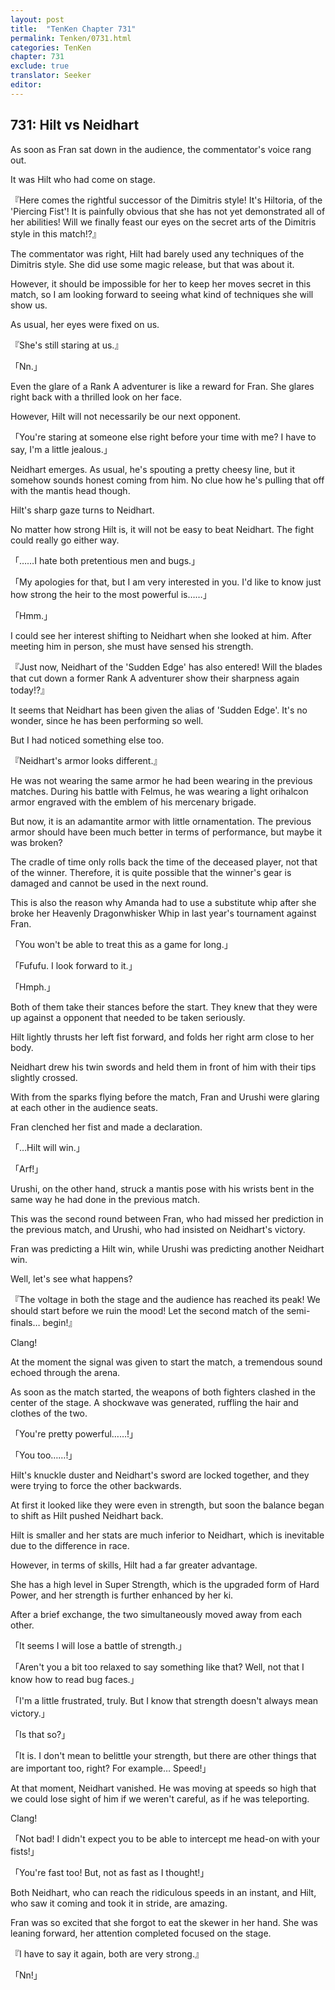 ```yaml
---
layout: post
title:  "TenKen Chapter 731"
permalink: Tenken/0731.html
categories: TenKen
chapter: 731
exclude: true
translator: Seeker
editor: 
---
```

<h2 id="ch731">731: Hilt vs Neidhart</h2>

<p>As soon as Fran sat down in the audience, the commentator's voice rang out.</p>

<p>It was Hilt who had come on stage.</p>

<p>『Here comes the rightful successor of the Dimitris style! It's Hiltoria, of the 'Piercing Fist'! It is painfully obvious that she has not yet demonstrated all of her abilities! Will we finally feast our eyes on the secret arts of the Dimitris style in this match!?』</p>

<p>The commentator was right, Hilt had barely used any techniques of the Dimitris style. She did use some magic release, but that was about it.</p>

<p>However, it should be impossible for her to keep her moves secret in this match, so I am looking forward to seeing what kind of techniques she will show us.</p>

<p>As usual, her eyes were fixed on us.</p>

<p>『She's still staring at us.』</p>
<p>「Nn.」</p>

<p>Even the glare of a Rank A adventurer is like a reward for Fran. She glares right back with a thrilled look on her face.</p>

<p>However, Hilt will not necessarily be our next opponent.</p>

<p>「You're staring at someone else right before your time with me? I have to say, I'm a little jealous.」</p>

<p>Neidhart emerges. As usual, he's spouting a pretty cheesy line, but it somehow sounds honest coming from him. No clue how he's pulling that off with the mantis head though.</p>

<p>Hilt's sharp gaze turns to Neidhart.</p>

<p>No matter how strong Hilt is, it will not be easy to beat Neidhart. The fight could really go either way.</p>

<p>「……I hate both pretentious men and bugs.」</p>
<p>「My apologies for that, but I am very interested in you. I'd like to know just how strong the heir to the most powerful is……」</p>
<p>「Hmm.」</p>

<p>I could see her interest shifting to Neidhart when she looked at him. After meeting him in person, she must have sensed his strength.</p>

<p>『Just now, Neidhart of the 'Sudden Edge' has also entered! Will the blades that cut down a former Rank A adventurer show their sharpness again today!?』</p>

<p>It seems that Neidhart has been given the alias of 'Sudden Edge'. It's no wonder, since he has been performing so well.</p>

<p>But I had noticed something else too.</p>

<p>『Neidhart's armor looks different.』</p>

<p>He was not wearing the same armor he had been wearing in the previous matches. During his battle with Felmus, he was wearing a light orihalcon armor engraved with the emblem of his mercenary brigade.</p>

<p>But now, it is an adamantite armor with little ornamentation. The previous armor should have been much better in terms of performance, but maybe it was broken?</p>

<p>The cradle of time only rolls back the time of the deceased player, not that of the winner. Therefore, it is quite possible that the winner's gear is damaged and cannot be used in the next round.</p>

<p>This is also the reason why Amanda had to use a substitute whip after she broke her Heavenly Dragonwhisker Whip in last year's tournament against Fran.</p>

<p>「You won't be able to treat this as a game for long.」</p>
<p>「Fufufu. I look forward to it.」</p>
<p>「Hmph.」</p>

<p>Both of them take their stances before the start. They knew that they were up against a opponent that needed to be taken seriously.</p>

<p>Hilt lightly thrusts her left fist forward, and folds her right arm close to her body.</p>

<p>Neidhart drew his twin swords and held them in front of him with their tips slightly crossed.</p>

<p>With from the sparks flying before the match, Fran and Urushi were glaring at each other in the audience seats.</p>

<p>Fran clenched her fist and made a declaration.</p>

<p>「…Hilt will win.」</p>
<p>「Arf!」</p>

<p>Urushi, on the other hand, struck a mantis pose with his wrists bent in the same way he had done in the previous match.</p>

<p>This was the second round between Fran, who had missed her prediction in the previous match, and Urushi, who had insisted on Neidhart's victory.</p>

<p>Fran was predicting a Hilt win, while Urushi was predicting another Neidhart win.</p>

<p>Well, let's see what happens?</p>

<p>『The voltage in both the stage and the audience has reached its peak! We should start before we ruin the mood! Let the second match of the semi-finals… begin!』</p>

<p>Clang!</p>

<p>At the moment the signal was given to start the match, a tremendous sound echoed through the arena.</p>

<p>As soon as the match started, the weapons of both fighters clashed in the center of the stage. A shockwave was generated, ruffling the hair and clothes of the two.</p>

<p>「You're pretty powerful……!」</p>
<p>「You too……!」</p>

<p>Hilt's knuckle duster and Neidhart's sword are locked together, and they were trying to force the other backwards.</p>

<p>At first it looked like they were even in strength, but soon the balance began to shift as Hilt pushed Neidhart back.</p>

<p>Hilt is smaller and her stats are much inferior to Neidhart, which is inevitable due to the difference in race.</p>

<p>However, in terms of skills, Hilt had a far greater advantage.</p>

<p>She has a high level in Super Strength, which is the upgraded form of Hard Power, and her strength is further enhanced by her ki.</p>

<p>After a brief exchange, the two simultaneously moved away from each other.</p>

<p>「It seems I will lose a battle of strength.」</p>
<p>「Aren't you a bit too relaxed to say something like that? Well, not that I know how to read bug faces.」</p>
<p>「I'm a little frustrated, truly. But I know that strength doesn't always mean victory.」</p>
<p>「Is that so?」</p>
<p>「It is. I don't mean to belittle your strength, but there are other things that are important too, right? For example… Speed!」</p>

<p>At that moment, Neidhart vanished. He was moving at speeds so high that we could lose sight of him if we weren't careful, as if he was teleporting.</p>

<p>Clang!</p>

<p>「Not bad! I didn't expect you to be able to intercept me head-on with your fists!」</p>
<p>「You're fast too! But, not as fast as I thought!」</p>

<p>Both Neidhart, who can reach the ridiculous speeds in an instant, and Hilt, who saw it coming and took it in stride, are amazing.</p>

<p>Fran was so excited that she forgot to eat the skewer in her hand. She was leaning forward, her attention completed focused on the stage.</p>

<p>『I have to say it again, both are very strong.』</p>
<p>「Nn!」</p>







